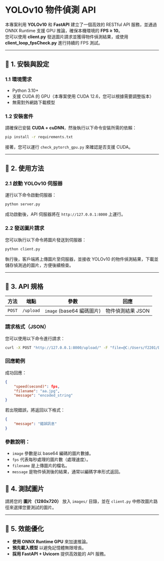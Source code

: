 
# YOLOv10 物件偵測 API

本專案利用 **YOLOv10** 和 **FastAPI** 建立了一個高效的 RESTful API 服務，並通過 ONNX Runtime 支援 GPU 推論，確保本機環境的 **FPS ≥ 10**。  
您可以使用 **client.py** 發送圖片請求並獲得物件偵測結果，或使用 **client_loop_fpsCheck.py** 進行持續的 FPS 測試。

---

## **🚀 1. 安裝與設定**
### **1.1 環境需求**
- Python 3.10+
- 支援 CUDA 的 GPU（本專案使用 CUDA 12.6，您可以根據需要調整版本）
- 無需對外網路下載模型

### **1.2 安裝套件**
請確保已安裝 **CUDA + cuDNN**，然後執行以下命令安裝所需的依賴：
```bash
pip install -r requirements.txt
```
接著，您可以運行 `check_pytorch_gpu.py` 來確認是否支援 CUDA。

---

## **🚀 2. 使用方法**
### **2.1 啟動 YOLOv10 伺服器**
運行以下命令啟動伺服器：
```bash
python server.py
```
成功啟動後，API 伺服器將在 `http://127.0.0.1:8000` 上運行。

### **2.2 發送圖片請求**
您可以執行以下命令將圖片發送到伺服器：
```bash
python client.py
```
執行後，客戶端將上傳圖片至伺服器，並接收 YOLOv10 的物件偵測結果，下載並儲存偵測過的圖片，方便後續檢查。

---

## **🚀 3. API 規格**
| 方法  | 端點      | 參數               | 回應                |
|-------|-----------|--------------------|---------------------|
| `POST` | `/upload` | `image` (base64 編碼圖片) | 物件偵測結果 JSON    |

### **請求格式（JSON）**
您可以使用以下命令進行請求：
```bash
curl -X POST "http://127.0.0.1:8000/upload/" -F "file=@C:/Users/f2201/Downloads/yolov10_api/aa.jpg"
```

### **回應範例**
成功回應：
```json
{
    "speed(second)": fps,
    "filename": "aa.jpg",
    "message": "encoded_string"
}
```

若出現錯誤，將返回以下格式：
```json
{
    "message": "錯誤訊息"
}
```

### 參數說明：
- `image` 參數是以 base64 編碼的圖片數據。
- `fps` 代表每秒處理的圖片數（處理速度）。
- `filename` 是上傳圖片的檔名。
- `message` 是物件偵測後的結果，通常以編碼字串形式返回。

## **🚀 4. 測試圖片**
請將您的 **圖片（1280x720）** 放入 `images/` 目錄，並在 `client.py` 中修改圖片路徑來選擇您要測試的圖片。

---

## **🚀 5. 效能優化**
- **使用 ONNX Runtime GPU** 來加速推論。
- **預先載入模型** 以避免記憶體無限增長。
- **採用 FastAPI + Uvicorn** 提供高效能的 API 服務。

